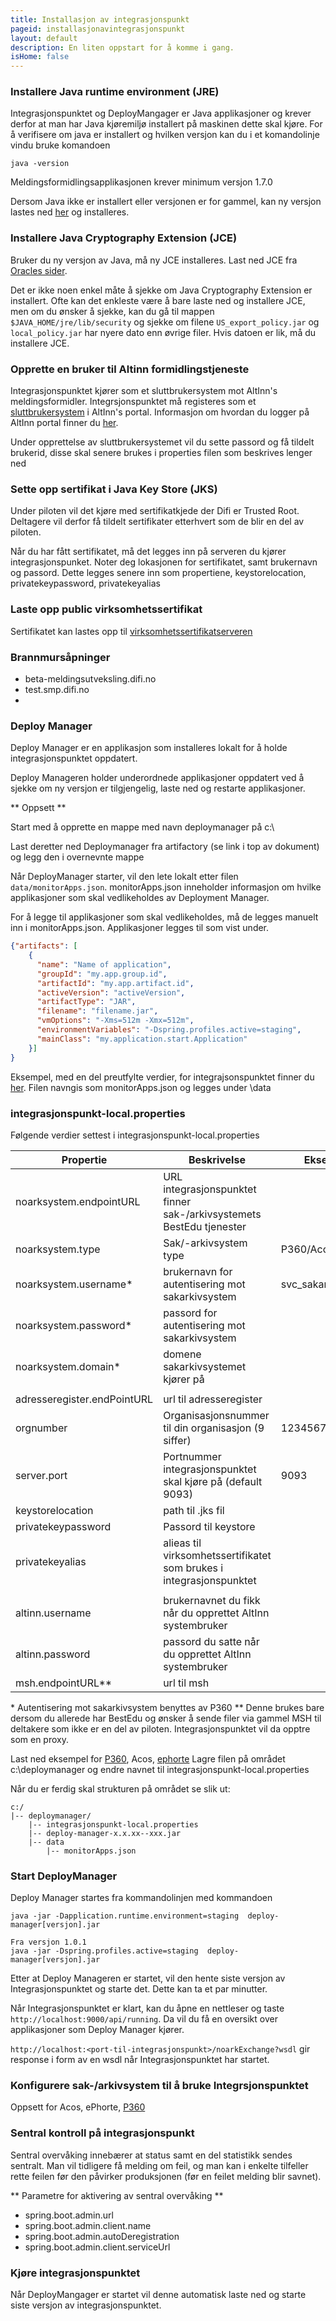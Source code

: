 ```yaml
---
title: Installasjon av integrasjonspunkt
pageid: installasjonavintegrasjonspunkt
layout: default
description: En liten oppstart for å komme i gang.
isHome: false
---
```



### Installere Java runtime environment (JRE)

Integrasjonspunktet og DeployMangager er Java applikasjoner og krever derfor at man har Java kjøremiljø installert på maskinen dette skal kjøre. 
For å verifisere om java er installert og hvilken versjon kan du i et komandolinje vindu bruke komandoen

```
java -version
```

Meldingsformidlingsapplikasjonen krever minimum versjon 1.7.0

Dersom Java ikke er installert eller versjonen er for gammel, kan ny versjon lastes ned [her](http://www.oracle.com/technetwork/java/javase/downloads/jdk8-downloads-2133151.html) og installeres.

### Installere Java Cryptography Extension (JCE)
Bruker du ny versjon av Java, må ny JCE installeres. Last ned JCE fra [Oracles sider](http://www.oracle.com/technetwork/java/javase/downloads/jce8-download-2133166.html).

Det er ikke noen enkel måte å sjekke om Java Cryptography Extension er installert. Ofte kan det enkleste være å bare laste ned og installere JCE, men om du ønsker å sjekke, kan du gå til mappen ```$JAVA_HOME/jre/lib/security``` og sjekke om filene ```US_export_policy.jar``` og ```local_policy.jar``` har nyere dato enn øvrige filer. Hvis datoen er lik, må du installere JCE.

### Opprette en bruker til Altinn formidlingstjeneste

Integrasjonspunktet kjører som et sluttbrukersystem mot AltInn's meldingsformidler. Integrsjonspunktet må registeres som et [sluttbrukersystem](https://www.altinn.no/no/Portalhjelp/Datasystemer/Sende-fra-sluttbrukersystem-datasystem/) i AltInn's portal.
Informasjon om hvordan du logger på AltInn portal finner du [her](https://www.altinn.no/no/Portalhjelp/Innlogging-og-rapportering/).

Under opprettelse av sluttbrukersystemet vil du sette passord og få tildelt brukerid, disse skal senere brukes i properties filen som beskrives lenger ned

### Sette opp sertifikat i Java Key Store (JKS)
Under piloten vil det kjøre med sertifikatkjede der Difi er Trusted Root. Deltagere vil derfor få tildelt sertifikater etterhvert som de blir en del av piloten.

Når du har fått sertifikatet, må det legges inn på serveren du kjører integrasjonspunket. Noter deg lokasjonen for sertifikatet, samt brukernavn og passord. 
Dette legges senere inn som propertiene, keystorelocation, privatekeypassword, privatekeyalias

### Laste opp public virksomhetssertifikat
Sertifikatet kan lastes opp til [virksomhetssertifikatserveren](https://beta-meldingsutveksling.difi.no/virksomhetssertifikat/)

### Brannmursåpninger

+ beta-meldingsutveksling.difi.no
+ test.smp.difi.no
+

### Deploy Manager

Deploy Manager er en applikasjon som installeres lokalt for å holde integrasjonspunktet oppdatert. 

Deploy Manageren holder underordnede applikasjoner oppdatert ved å sjekke om ny versjon er tilgjengelig, laste ned og restarte applikasjoner. 

** Oppsett **

Start med å opprette en mappe med navn deploymanager på c:\ 

Last deretter ned Deploymanager fra artifactory (se link i top av dokument) og legg den i overnevnte mappe

Når DeployManager starter, vil den lete lokalt etter filen `data/monitorApps.json`. monitorApps.json inneholder informasjon om hvilke applikasjoner som skal vedlikeholdes av Deployment Manager. 

For å legge til applikasjoner som skal vedlikeholdes, må de legges manuelt inn i monitorApps.json. Applikasjoner legges til som vist under. 

```json
{"artifacts": [
    {
      "name": "Name of application",
      "groupId": "my.app.group.id",
      "artifactId": "my.app.artifact.id",
      "activeVersion": "activeVersion",
      "artifactType": "JAR",
      "filename": "filename.jar",
      "vmOptions": "-Xms=512m -Xmx=512m",
      "environmentVariables": "-Dspring.profiles.active=staging",
      "mainClass": "my.application.start.Application"
    }]
}
```

Eksempel, med en del preutfylte verdier, for integrajsonspunktet finner du [her](../resources/monitorApps.json).
Filen navngis som monitorApps.json og legges under \data

### integrasjonspunkt-local.properties

Følgende verdier settest i integrasjonspunkt-local.properties

**Propertie**              	|**Beskrivelse**														|**Eksempel**
----------------------------|-----------------------------------------------------------------------|-----------------
noarksystem.endpointURL 	| URL integrasjonspunktet finner sak-/arkivsystemets BestEdu tjenester 	| 
noarksystem.type        	| Sak/-arkivsystem type 												|P360/Acos/ePhorte																	
noarksystem.username\*   	|brukernavn for autentisering mot sakarkivsystem						|svc_sakark
noarksystem.password\*   	|passord for autentisering mot sakarkivsystem							|
noarksystem.domain\*     	|domene sakarkivsystemet kjører på										|
							|																		|
adresseregister.endPointURL	|url til adresseregister												|
orgnumber               	| Organisasjonsnummer til din organisasjon (9 siffer)					|123456789
server.port					| Portnummer integrasjonspunktet skal kjøre på (default 9093) 			| 9093		  
keystorelocation 			| path til .jks fil 													|
privatekeypassword      	| Passord til keystore 													|
privatekeyalias  			| alieas til virksomhetssertifikatet som brukes i  integrasjonspunktet 	| 
							|																		|
altinn.username         	|brukernavnet du fikk når du opprettet AltInn systembruker				|
altinn.password         	|passord du satte når du opprettet AltInn systembruker					|
msh.endpointURL\*\*			|url til msh															|

\* Autentisering mot sakarkivsystem benyttes av P360
\*\* Denne brukes bare dersom du allerede har BestEdu og ønsker å sende filer via gammel MSH til deltakere som ikke er en del av piloten. Integrasjonspunktet vil da opptre som en proxy.

Last ned eksempel for [P360](../resources/integrasjonspunkt-local.properties_360), Acos, [ephorte](../resources/integrasjonspunkt-local.properties_ephorte)
Lagre filen på området c:\deploymanager og endre navnet til integrasjonspunkt-local.properties


Når du er ferdig skal strukturen på området se slik ut:

```
c:/
|-- deploymanager/
	|-- integrasjonspunkt-local.properties
	|-- deploy-manager-x.x.xx--xxx.jar
	|-- data
		|-- monitorApps.json
```



### Start DeployManager
Deploy Manager startes fra kommandolinjen med kommandoen 

```
java -jar -Dapplication.runtime.environment=staging  deploy-manager[versjon].jar

Fra versjon 1.0.1
java -jar -Dspring.profiles.active=staging  deploy-manager[versjon].jar
```

Etter at Deploy Manageren er startet, vil den hente siste versjon av Integrasjonspunktet og starte det. Dette kan ta et par minutter.

Når Integrasjonspunktet er klart, kan du åpne en nettleser og taste ```http://localhost:9000/api/running```. 
Da vil du få en oversikt over applikasjoner som Deploy Manager kjører. 

```http://localhost:<port-til-integrasjonspunkt>/noarkExchange?wsdl``` gir response i form av en wsdl når Integrasjonspunktet har startet.

### Konfigurere sak-/arkivsystem til å bruke Integrsjonspunktet

Oppsett for Acos, ePhorte, [P360](../resources/Oppsett360.docx)

### Sentral kontroll på integrasjonspunkt
Sentral overvåking innebærer at status samt en del statistikk sendes sentralt. Man vil tidligere få melding om feil, og man kan i enkelte tilfeller rette feilen før den påvirker produksjonen (før en feilet melding blir savnet).

** Parametre for aktivering av sentral overvåking **

+ spring.boot.admin.url
+ spring.boot.admin.client.name
+ spring.boot.admin.autoDeregistration
+ spring.boot.admin.client.serviceUrl

### Kjøre integrasjonspunktet
Når DeployMangager er startet vil denne automatisk laste ned og starte siste versjon av integrasjonspunktet.



